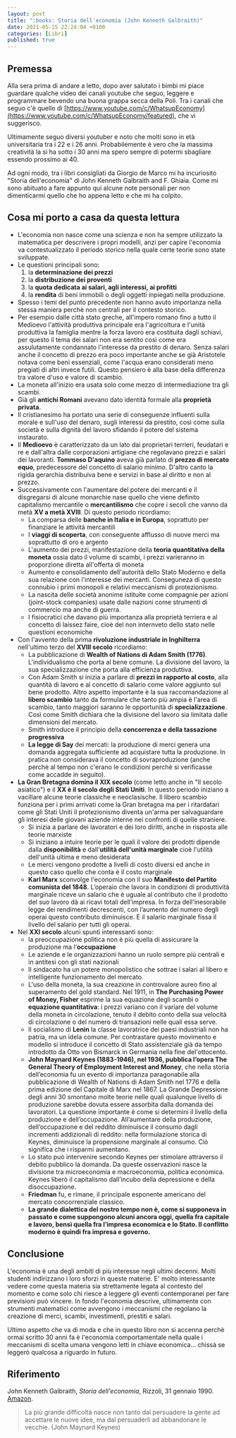 ```yaml
---
layout: post
title: ":books: Storia dell'economia (John Kenneth Galbraith)"
date: 2021-05-15 22:24:04 +0100
categories: [Libri]
published: true
---
```

## Premessa
Alla sera prima di andare a letto, dopo aver salutato i bimbi mi piace guardare qualche video dei canali youtube che seguo, leggere e programmare bevendo una buona grappa secca della Poli. Tra i canali che seguo c'è quello di [https://www.youtube.com/c/WhatsupEconomy](https://www.youtube.com/c/WhatsupEconomy/featured), che vi suggerisco.

Ultimamente seguo diversi youtuber e noto che molti sono in età universitaria tra i 22 e i 26 anni. Probabilemente è vero che la massima creatività la si ha sotto i 30 anni ma spero sempre di potermi sbagliare essendo prossimo ai 40.

Ad ogni modo, tra i libri consigliati da Giorgio de Marco mi ha incuriosito "Storia dell'economia" di John Kenneth Galbraith and F. Ghiaia. Come mi sono abituato a fare appunto qui alcune note personali per non dimenticarmi quello che ho appena letto e che mi ha colpito.

## Cosa mi porto a casa da questa lettura

- L'economia non nasce come una scienza e non ha sempre utilizzato la matematica per descrivere i propri modelli, anzi per capire l'economia va contestualizzato il periodo storico nella quale certe teorie sono state sviluppate.
- Le questioni principali sono:
  1. la **determinazione dei prezzi**
  2. la **distribuzione dei proventi**
  3. la **quota dedicata ai salari, agli interessi, ai profitti**
  4. la **rendita** di beni immobili o degli oggetti inpiegati nella produzione.
- Spesso i temi del punto precedente non hanno avuto importanza nella stessa maniera perchè non centrali per il contesto storico.
- Per esempio dalle città stato greche, all'impero romano fino a tutto il Medioevo l'attività produttiva principale era l'agricoltura e l'unità produttiva la famiglia mentre la forza lavoro era costituita dagli schiavi, per questo il tema dei salari non era sentito così come era assulutamente condannato l'interesse da prestito di denaro. Senza salari anche il concetto di prezzo era poco importante anche se già Aristotele notava come beni essenziali, come l'acqua erano considerati meno pregiati di altri invece futili. Questo pensiero è alla base della differenza tra valore d'uso e valore di scambio.
- La moneta all'inizio era usata solo come mezzo di intermediazione tra gli scambi.
- Già gli **antichi Romani** avevano dato identità formale alla **proprietà privata**.
- Il cristianesimo ha portato una serie di conseguenze influenti sulla morale e sull'uso del denaro, sugli interessi da prestito, così come sulla società e sulla dignità del lavoro sfidando il potere del sistema instaurato.
- Il **Medioevo** è caratterizzato da un lato dai proprietari terrieri, feudatari e re e dall'altra dalle corporazioni artigiane che regolavano prezzi e salari dei lavoranti. **Tommaso D'aquino** aveva già parlato di **prezzo di mercato equo**, predecessore del concetto di salario minimo. D'altro canto la rigida gerarchia distribuiva bene e servizi in base al diritto e non al prezzo.
- Successivamente con l'aumentare del potere dei mercanti e il disgregarsi di alcune monarchie nase quello che viene definito capitalismo mercantile o **mercantilismo** che copre i secoli che vanno da metà **XV a metà XVIII**. Di questo periodo ricordiamo:
  - La comparsa delle **banche in Italia e in Europa**, soprattuto per finanziare le attività mercantili
  - I **viaggi di scoperta**, con conseguente afflusso di nuove merci ma soprattutto di oro e argento
  - L'aumento dei prezzi, manifestazione della **teoria quantitativa della moneta** ossia dato il volume di scambi, i prezzi varieranno in proporzione diretta all'offerta di moneta
  - Aumento e consolidamento dell'autorità dello Stato Moderno e della sua relazione con l'interesse dei mercanti. Conseguneza di questo connubio i primi monopoli e relativi meccanismi di protezionismo.
  - La nascita delle società anonime istituite come compagnie per azioni (joint-stock companies) usate dalle nazioni come strumenti di commercio ma anche di guerra.
  - I fisiocratici che davano più importanza alla proprietà terriera e al concetto di laissez faire, cioè del non internveto dello stato nelle questioni economiche
- Con l'avvento della prima **rivoluzione industriale in Inghilterra** nell'ultimo terzo del **XVIII secolo** ricordiamo:
  - La pubblicazione di **Wealth of Nations di Adam Smith (1776)**. L'individualismo che porta al bene comune. La divisione del lavoro, la sua specializzazione che porta alla efficienza produttiva.
  - Con Adam Smith si inizia a parlare di **prezzi in rapporto al costo**, alla quantità di lavoro e al concetto di salario come valore aggiunto sul bene prodotto. Altro aspetto importante è la sua raccomandazione al **libero scambio** tanto da formulare che tanto più ampia è l'area di scambio, tanto maggiori saranno le opportunità di **specializzazione**. Così come Smith dichiara che la divisione del lavoro sia limitata dalle dimensioni del mercato.
  - Smith introduce il principio della **concorrenza e della tassazione progressiva**
  - **La legge di Say** dei mercati: la produzione di merci genera una domanda aggregata sufficiente ad acquistare tutta la produzione. In pratica non considerava il concetto di sovraproduzione (anche perchè al tempo non c'erano le condizioni perchè si verificasse come accadde in seguito).
- **La Gran Bretagna domina il XIX secolo** (come letto anche in "Il secolo asiatico") e il **XX è il secolo degli Stati Uniti**. In questo periodo iniziano a vacillare alcune teorie classiche e neoclasische. Il libero scambio funziona per i primi arrivati come la Gran bretagna ma per i ritardatari come gli Stati Uniti il protezionismo diventa un'arma per salvaguardare gli interesi delle giovani aziende interne nei confronti di quelle straniere.
  - Si inizia a parlare dei lavoratori e dei loro diritti, anche in risposta alle teorie marxiste
  - Si iniziano a intuire teorie per le quali il valore dei prodotti dipende dalla **disponibilità** e dall'**utilità dell'unità marginale** cioè l'utilità dell'unità ultima e meno desiderata
  - Le merci vengono prodotte a livelli di costo diversi ed anche in questo caso quello che conta è il costo marginale
  - **Karl Marx** sconvolge l'economia con il suo **Manifesto del Partito comunista del 1848**. L’operaio che lavora in condizioni di produttività marginale riceve un salario che è uguale al contributo che il prodotto del suo lavoro dà ai ricavi totali dell’impresa. In forza dell’inesorabile legge dei rendimenti decrescenti, con l’aumento del numero degli operai questo contributo diminuisce. E il salario marginale fissa il livello del salario per tutti gli operai.
- Nel **XXI secolo** alcuni spunti interessanti sono:
  - la preoccupazione politica non è più quella di assicurare la produzione ma l'**occupazione**
  - Le aziende e le organizzazioni hanno un ruolo sempre più centrali e in antitesi con gli stati nazionali
  - Il sindacato ha un potere monopolistico che sottrae i salari al libero e intelligente funzionamento del mercato.
  - L'uso della moneta, la sua creazione in controvalore aureo fino al superamento del gold standard. Nel 1911, in **The Purchasing Power of Money, Fisher** esprime la sua equazione degli scambi o **equazione quantitativa**: i prezzi variano con il variare del volume della moneta in circolazione, tenuto il debito conto della sua velocità di circolazione o del numero di transazioni nelle quali essa serve.
  - Il socialismo di **Lenin** la classe lavoratrice dei paesi industriali non ha patria, ma un idela comune. Per contrastare questo movimento e modello si introduce il concetto di Stato assistenziale già da tempo introdotto da Otto von Bismarck in Germania nella fine del'ottocento.
  - **John Maynard Keynes (1883-1946), nel 1936, pubblica l’opera The General Theory of Employment Interest and Money**, che nella storia dell’economia fu un evento di importanza paragonabile alla pubblicazione di Wealth of Nations di Adam Smith nel 1776 e della prima edizione del Capitale di Marx nel 1867. La Grande Depressione degli anni 30 smontano molte teorie nelle quali qualunque livello di produzione sarebbe dovuta essere assorbita dalla domanda dei lavoratori. La questione importante è come si determini il livello della produzione e dell’occupazione. All’aumentare della produzione, dell’occupazione e del reddito diminuisce il consumo dagli incrementi addizionali di reddito: nella formulazione storica di Keynes, diminuisce la propensione marginale al consumo. Ciò significa che i risparmi aumentano.
  - Lo stato può intervenire secondo Keynes per stimolare attraverso il debito pubblico la domanda. Da queste osservazioni nasce la divisione tra microeconomia e macroeconomia, politica economica. Keynes liberò il capitalismo dall’incubo della depressione e della disoccupazione.
  - **Friedman** fu, e rimane, il principale esponente americano del mercato concorrenziale classico.
  - **La grande dialettica del nostro tempo non è, come si supponeva in passato e come suppongono alcuni ancora oggi, quella fra capitale e lavoro, bensì quella fra l’impresa economica e lo Stato. Il conflitto moderno è quindi fra impresa e governo.**

## Conclusione

L'economia è una degli ambiti di più interesse negli ultimi decenni. Molti studenti indirizzano i loro sforzi in queste materie. E' molto interessante vedere come questa materia sia strettamente legata al contesto del momento e come solo chi riesce a leggere gli eventi contemporanei per fare previsioni può vincere. In fondo l'economia descrive, ultimamente con strumenti matematici come avvengono i meccanismi che regolano la creazione di merci, scambi, investimenti, prestiti e salari.

Ultimo aspetto che va di moda e che in questo libro non si accenna perchè ormai scritto 30 anni fa è l'economia comportamentale nella quale i meccanismi di scelta umana vengono letti in chiave economica... chissà se leggerò qualcosa a riguardo in futuro.

## Riferimento

John Kenneth Galbraith, _Storia dell'economia_, Rizzoli, 31 gennaio 1990. [Amazon](https://www.amazon.it/Storia-delleconomia-John-Kenneth-Galbraith-ebook/dp/B00ZUU43NU/ref=tmm_kin_swatch_0?_encoding=UTF8&qid=1618760329&sr=8-1).

> La più grande difficoltà nasce non tanto dal persuadere la gente ad accettare le nuove idee, ma dal persuaderli ad abbandonare le vecchie. (John Maynard Keynes)
